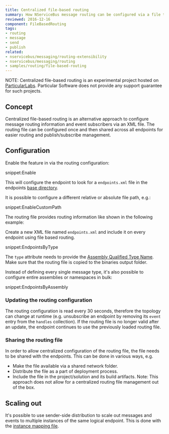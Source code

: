 ```yaml
---
title: Centralized file-based routing
summary: How NServiceBus message routing can be configured via a file that can be shared between all endpoints
reviewed: 2016-12-16
component: FileBasedRouting
tags:
- routing
- message
- send
- publish
related:
- nservicebus/messaging/routing-extensibility
- nservicebus/messaging/routing
- samples/routing/file-based-routing
---
```


NOTE: Centralized file-based routing is an experimental project hosted on [ParticularLabs](https://github.com/ParticularLabs). Particular Software does not provide any support guarantee for such projects.


## Concept 

Centralized file-based routing is an alternative approach to configure message routing information and event subscribers via an XML file. The routing file can be configured once and then shared across all endpoints for easier routing and publish/subscribe management.


## Configuration

Enable the feature in via the routing configuration:

snippet:Enable

This will configure the endpoint to look for a `endpoints.xml` file in the endpoints [base directory](https://msdn.microsoft.com/en-us/library/system.appdomain.basedirectory.aspx).

It is possible to configure a different relative or absolute file path, e.g.:

snippet:EnableCustomPath

The routing file provides routing information like shown in the following example:
    
Create a new XML file named `endpoints.xml` and include it on every endpoint using file based routing. 

snippet:EndpointsByType

The `type` attribute needs to provide the [Assembly Qualified Type Name](https://msdn.microsoft.com/en-us/library/system.type.assemblyqualifiedname.aspx).
Make sure that the routing file is copied to the binaries output folder.

Instead of defining every single message type, it's also possible to configure entire assemblies or namespaces in bulk:

snippet:EndpointsByAssembly


### Updating the routing configuration

The routing configuration is read every 30 seconds, therefore the topology can change at runtime (e.g. unsubscribe an endpoint by removing its `event` entry from the `handles` collection). If the routing file is no longer valid after an update, the endpoint continues to use the previously loaded routing file.


### Sharing the routing file

In order to allow centralized configuration of the routing file, the file needs to be shared with the endpoints. This can be done in various ways, e.g.

 * Make the file available via a shared network folder.
 * Distribute the file as a part of deployment process.
 * Include the file in the project/solution and its build artifacts. Note: This approach does not allow for a centralized routing file management out of the box.


## Scaling out

It's possible to use sender-side distribution to scale out messages and events to multiple instances of the same logical endpoint. This is done with the [instance mapping file](/nservicebus/msmq/routing.md).
